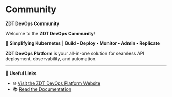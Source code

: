 # Community  
**ZDT DevOps Community**

Welcome to the **ZDT DevOps Community**!

🚀 **Simplifying Kubernetes** | **Build • Deploy • Monitor • Admin • Replicate**

**ZDT DevOps Platform** is your all-in-one solution for seamless API deployment, observability, and automation.

---

🔗 **Useful Links**

- 🌐 [Visit the ZDT DevOps Platform Website](https://zdtdevops.com)
- 📚 [Read the Documentation](https://zdtdevops.com/web/home/docs/)
